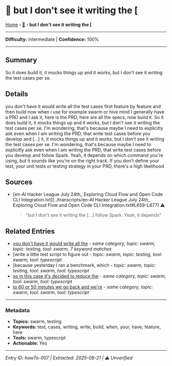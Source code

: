 # 🔧 but I don't see it writing the [

[Home](../index.md) › [🔧](./) › **but I don't see it writing the [**

---

**Difficulty:** intermediate | **Confidence:** 100%

---


## Summary
So it does build
it, it mocks things up and it works,
but I don't see it writing the
test cases per se.

## Details
you don't have it would write all the
test cases first feature by feature and then
build now when i use for example swarm or
hive mind I generally have a PRD and I
ask it, here is the PRD, here are all the
specs, now build it. So it does build
it, it mocks things up and it works,
but I don't see it writing the
test cases per se. I'm wondering,
that's because maybe I need to
explicitly ask even when I am
writing the PRD, that write test
cases before you develop and
[...]
it, it mocks things up and it works,
but I don't see it writing the
test cases per se. I'm wondering,
that's because maybe I need to
explicitly ask even when I am
writing the PRD, that write test
cases before you develop and
follow Spark. Yeah, it depends
on which command you're using,
but it sounds like you're on
the right track. If you don't define
your test, your unit tests or testing
strategy in your PRD, there's a high likelihood





## Sources
- [en-AI Hacker League July 24th_ Exploring Cloud Flow and Open Code CLI Integration.txt](../transcripts/en-AI Hacker League July 24th_ Exploring Cloud Flow and Open Code CLI Integration.txt#L659-L677) ⚠️
  > "but I don't see it writing the [...] follow Spark. Yeah, it depends"

## Related Entries

- [you don't have it would write all the](../how-to/howTo-006.md) - *same category, topic: swarm, topic: testing, tool: swarm, 7 keyword matches*
- [write a little test script to figure out [](../gotchas/gotcha-002.md) - *topic: swarm, topic: testing, tool: swarm, tool: typescript*
- [because yesterday I ran a benchmark, which [](../qa/qa-001.md) - *topic: swarm, topic: testing, tool: swarm, tool: typescript*
- [so in this case it's decided to reduce the](../how-to/howTo-002.md) - *same category, topic: swarm, tool: swarm, tool: typescript*
- [to 60 or 50 minutes we go back and we're](../how-to/howTo-016.md) - *same category, topic: swarm, tool: swarm, tool: typescript*


---

### Metadata
- **Topics:** swarm, testing
- **Keywords:** test, cases, writing, write, build, when, your, have, feature, here
- **Tools:** swarm, typescript
- **Actionable:** Yes

---

*Entry ID: howTo-007 | Extracted: 2025-08-21 | ⚠️ Unverified*
